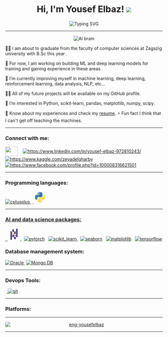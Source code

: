 <h1 align="center">
Hi, I'm Yousef Elbaz!
  <img src="https://media.giphy.com/media/hvRJCLFzcasrR4ia7z/giphy.gif" width="30"></h1>

<center>
<p align="center">
<img align="center" style="text-align:center" src="https://readme-typing-svg.demolab.com?font=Fira+Code&weight=600&duration=2000&pause=1000&color=F74726&width=435&lines=I+am+interesting+in+ML+And+DL;And+I+hope+to+be+expert+in+Data+Science?;Please,+Feel+free+to+ contact+with+me.+" alt="Typing SVG" /></p>
</center>

<hr>
<center>
<p align="center">
<img align="center" style="text-align:center" width="200" height="200" src="https://trabeya.com/wp-content/uploads/2020/09/fin-brain2-1.gif" alt="AI brain" /></p>
</center>

🧑‍🎓 I am about to graduate from the faculty of computer sciences at Zagazig university with B.Sc this year .

🔭 For now, I am working on building ML and deep learning models for training and gaining experience in these areas .

🌱 I’m currently improving myself in machine learning, deep learning, reinforcement learning, data analysis, NLP, etc...

👨‍💻 All of my future projects will be available on my GitHub profile.

💬 I’m interested in Python, scikit-learn, pandas, matplotlib, numpy, scipy.

📄 Know about my experiences and check my <a href="https://drive.google.com/file/d/1VQ9TDkV7VEsR-YcKpWKTULcFAJpCGh0O/view?usp=share_link" target="blank">resume</a>.
⚡ Fun fact I think that I can't get off teaching the machines.
<hr>
<h3 align="left">Connect with me:</h3>
<p align="left">
<a href="mailto:yousefelbaz104@gmail.com" target="blank"><img align="center" src="https://upload.wikimedia.org/wikipedia/commons/7/7e/Gmail_icon_%282020%29.svg" height="30" width="40"/></a>&nbsp;&nbsp;&nbsp;
<a href="https://www.linkedin.com/in/yousef-elbaz-972810243/" target="blank"><img align="center" src="https://raw.githubusercontent.com/rahuldkjain/github-profile-readme-generator/master/src/images/icons/Social/linked-in-alt.svg" alt="https://www.linkedin.com/in/yousef-elbaz-972810243/" height="30" width="40" /></a>
<a href="https://www.kaggle.com/yousefelbaz" target="blank"><img align="center" src="https://raw.githubusercontent.com/rahuldkjain/github-profile-readme-generator/master/src/images/icons/Social/kaggle.svg" alt="https://www.kaggle.com/zeyadelgharby" height="30" width="40" /></a>
<a href="https://www.facebook.com/profile.php?id=100008316621501" target="blank"><img align="center" src="https://raw.githubusercontent.com/rahuldkjain/github-profile-readme-generator/master/src/images/icons/Social/facebook.svg" alt="https://www.facebook.com/profile.php?id=100008316621501 " height="30" width="40" /></a>
</p>
<hr>
<h3 align "left">Programming languages:</h3>
<p>
 <a href="https://www.w3schools.com/java/" target="blank" rel="noreferrer"> <img src="https://cdn.jsdelivr.net/gh/devicons/devicon/icons/java/java-original.svg" alt="cplusplus" width="40" height="40"/> </a>&nbsp;<a href="https://www.python.org" target="blank" rel="noreferrer"> <img src="https://raw.githubusercontent.com/devicons/devicon/master/icons/python/python-original.svg" alt="python" width="40" height="40"/> 
<hr>          
<p>
<h3 align "left">AI and data science packages:</h3>
&nbsp; <a href="https://pandas.pydata.org/" target="_blank" rel="noreferrer"> <img src="https://raw.githubusercontent.com/devicons/devicon/2ae2a900d2f041da66e950e4d48052658d850630/icons/pandas/pandas-original.svg" alt="pandas" width="40" height="40"/> </a> &nbsp; <a href="https://pytorch.org/" target="blank" rel="noreferrer"> <img src="https://www.vectorlogo.zone/logos/pytorch/pytorch-icon.svg" alt="pytorch" width="40" height="40"/></a> &nbsp; <a href="https://scikit-learn.org/" target="blank" rel="noreferrer"> <img src="https://upload.wikimedia.org/wikipedia/commons/0/05/Scikit_learn_logo_small.svg" alt="scikit_learn" width="40" height="40"/> </a> &nbsp; <a href="https://seaborn.pydata.org/" target="blank" rel="noreferrer"><img src="https://seaborn.pydata.org/_images/logo-mark-lightbg.svg" alt="seaborn" width="40" height="40"/></a> &nbsp; <a href="https://matplotlib.org" target="blank" rel="noreferrer"><img alt="matplotlib" src="https://upload.wikimedia.org/wikipedia/commons/8/84/Matplotlib_icon.svg" width="40" height="40"></a> &nbsp; <a href="https://www.tensorflow.org" target="blank" rel="noreferrer"><img src="https://www.vectorlogo.zone/logos/tensorflow/tensorflow-icon.svg" alt="tensorflow" width="40" height="40"/></a></p>

<h3 align="left">Database management system:</h3>
<p>
<a href="https://www.oracle.com/" target="_blank" rel="noreferrer"><img src="https://cdn.jsdelivr.net/gh/devicons/devicon/icons/oracle/oracle-original.svg" alt="Oracle" width="40" height="40"/> </a>&nbsp;<a href="https://www.mongodb.com/" target="_blank" rel="noreferrer"><img src="https://cdn.jsdelivr.net/gh/devicons/devicon/icons/mongodb/mongodb-original.svg" alt="Mongo DB" width="40" height="40"/></a>
</p>          
<hr>          
<h3 align="left">Devops Tools:</h3>
</a>&nbsp;<a href="https://git-scm.com/" target="blank" rel="noreferrer"> <img src="https://www.vectorlogo.zone/logos/git-scm/git-scm-icon.svg" alt="git" width="40" height="40"/> </a>
<hr>
<h3 align="left">Platforms:</h3>
<p align="left"><a href="https://www.microsoft.com/en-us/software-download/windows10" target="blank" rel="noreferrer"> 
<hr>
<img align="center" style="text-align:center; display:block" src="https://github-readme-stats.vercel.app/api/top-langs?username=eng-zeyadtarek&show_icons=true&theme=dark&locale=en&layout=compact" alt="eng-yousefelbaz"/>
<hr>

